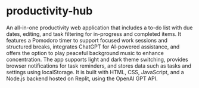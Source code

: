 # productivity-hub
An all-in-one productivity web application that includes a to-do list with due dates, editing, and task filtering for in-progress and completed items. It features a Pomodoro timer to support focused work sessions and structured breaks, integrates ChatGPT for AI-powered assistance, and offers the option to play peaceful background music to enhance concentration. The app supports light and dark theme switching, provides browser notifications for task reminders, and stores data such as tasks and settings using localStorage. It is built with HTML, CSS, JavaScript, and a Node.js backend hosted on Replit, using the OpenAI GPT API.

